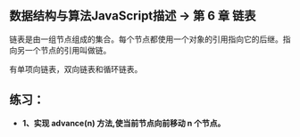 ## 数据结构与算法JavaScript描述 -> 第 6 章 链表

链表是由一组节点组成的集合。每个节点都使用一个对象的引用指向它的后继。指向另一个节点的引用叫做链。

有单项向链表，双向链表和循环链表。



## 练习：
* **1、实现 advance(n) 方法,使当前节点向前移动 n 个节点。**

